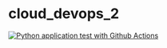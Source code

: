 # cloud_devops_2
[![Python application test with Github Actions](https://github.com/phamsang1301/cloud_devops_2/actions/workflows/pythonapp.yml/badge.svg)](https://github.com/phamsang1301/cloud_devops_2/actions/workflows/pythonapp.yml)
